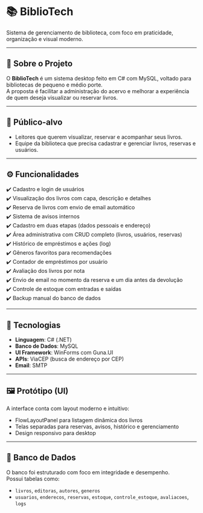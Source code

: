 # 📚 BiblioTech

Sistema de gerenciamento de biblioteca, com foco em praticidade, organização e visual moderno.

---

## 🚀 Sobre o Projeto

O **BiblioTech** é um sistema desktop feito em C# com MySQL, voltado para bibliotecas de pequeno e médio porte.  
A proposta é facilitar a administração do acervo e melhorar a experiência de quem deseja visualizar ou reservar livros.

---

## 👥 Público-alvo

- Leitores que querem visualizar, reservar e acompanhar seus livros.
- Equipe da biblioteca que precisa cadastrar e gerenciar livros, reservas e usuários.

---

## ⚙️ Funcionalidades

✔️ Cadastro e login de usuários  
✔️ Visualização dos livros com capa, descrição e detalhes  
✔️ Reserva de livros com envio de email automático  
✔️ Sistema de avisos internos  
✔️ Cadastro em duas etapas (dados pessoais e endereço)  
✔️ Área administrativa com CRUD completo (livros, usuários, reservas)  
✔️ Histórico de empréstimos e ações (log)  
✔️ Gêneros favoritos para recomendações  
✔️ Contador de empréstimos por usuário  
✔️ Avaliação dos livros por nota  
✔️ Envio de email no momento da reserva e um dia antes da devolução  
✔️ Controle de estoque com entradas e saídas  
✔️ Backup manual do banco de dados  

---

## 🧱 Tecnologias

- **Linguagem**: C# (.NET)
- **Banco de Dados**: MySQL
- **UI Framework**: WinForms com Guna.UI
- **APIs**: ViaCEP (busca de endereço por CEP)
- **Email**: SMTP

---

## 🖼️ Protótipo (UI)

A interface conta com layout moderno e intuitivo:  
- FlowLayoutPanel para listagem dinâmica dos livros  
- Telas separadas para reservas, avisos, histórico e gerenciamento  
- Design responsivo para desktop

---

## 💾 Banco de Dados

O banco foi estruturado com foco em integridade e desempenho.  
Possui tabelas como:

- `livros`, `editoras`, `autores`, `generos`
- `usuarios`, `enderecos`, `reservas`, `estoque`, `controle_estoque`, `avaliacoes`, `logs`

